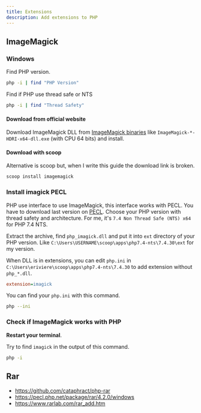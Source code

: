 ```yaml
---
title: Extensions
description: Add extensions to PHP
---
```


## ImageMagick

### Windows

Find PHP version.

```sh
php -i | find "PHP Version"
```

Find if PHP use thread safe or NTS

```sh
php -i | find "Thread Safety"
```

#### Download from official website

Download ImageMagick DLL from [ImageMagick binaries](https://imagemagick.org/script/download.php#windows) like `ImageMagick-*-HDRI-x64-dll.exe` (with CPU 64 bits) and install.

#### Download with scoop

Alternative is scoop but, when I write this guide the download link is broken.

```sh
scoop install imagemagick
```

### Install imagick PECL

PHP use interface to use ImageMagick, this interface works with PECL. You have to download last version on [PECL](https://pecl.php.net/package/imagick/3.7.0/windows). Choose your PHP version with thread safety and architecture. For me, it's `7.4 Non Thread Safe (NTS) x64` for PHP 7.4 NTS.

Extract the archive, find `php_imagick.dll` and put it into `ext` directory of your PHP version. Like `C:\Users\USERNAME\scoop\apps\php7.4-nts\7.4.30\ext` for my version.

When DLL is in extensions, you can edit `php.ini` in `C:\Users\eriviere\scoop\apps\php7.4-nts\7.4.30` to add extension without `php_*.dll`.

```ini:C:\Users\eriviere\scoop\apps\php7.4-nts\7.4.30\php.ini
extension=imagick
```

You can find your `php.ini` with this command.

```sh
php --ini
```

### Check if ImageMagick works with PHP

**Restart your terminal**.

Try to find `imagick` in the output of this command.

```sh
php -i
```

## Rar

- <https://github.com/cataphract/php-rar>
- <https://pecl.php.net/package/rar/4.2.0/windows>
- <https://www.rarlab.com/rar_add.htm>
